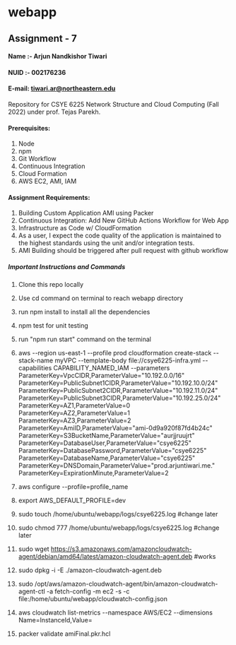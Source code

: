 # webapp

## Assignment - 7

#### Name :- Arjun Nandkishor Tiwari
#### NUID :- 002176236

#### E-mail: tiwari.ar@northeastern.edu 

Repository for CSYE 6225 Network Structure and Cloud Computing (Fall 2022) under prof. Tejas Parekh.




#### Prerequisites:
1. Node
2. npm
3. Git Workflow
4. Continuous Integration
5. Cloud Formation
6. AWS EC2, AMI, IAM
#### Assignment Requirements:


1. Building Custom Application AMI using Packer
2. Continuous Integration: Add New GitHub Actions Workflow for Web App
3. Infrastructure as Code w/ CloudFormation
4. As a user, I expect the code quality of the application is maintained to the highest standards using the unit and/or integration tests.
5. AMI Building should be triggered after pull request with github workflow
   

##### Important Instructions and Commands


1. Clone this repo locally 
2. Use cd command on terminal to reach webapp directory
3. run npm install to install all the dependencies
4. npm test for unit testing
5. run "npm run start" command on the terminal
6. aws --region us-east-1 --profile prod cloudformation create-stack --stack-name myVPC --template-body file://csye6225-infra.yml --capabilities CAPABILITY_NAMED_IAM --parameters ParameterKey=VpcCIDR,ParameterValue="10.192.0.0/16" ParameterKey=PublicSubnet1CIDR,ParameterValue="10.192.10.0/24" ParameterKey=PublicSubnet2CIDR,ParameterValue="10.192.11.0/24" ParameterKey=PublicSubnet3CIDR,ParameterValue="10.192.25.0/24" ParameterKey=AZ1,ParameterValue=0 ParameterKey=AZ2,ParameterValue=1 ParameterKey=AZ3,ParameterValue=2 ParameterKey=AmiID,ParameterValue="ami-0d9a920f87fd4b24c" ParameterKey=S3BucketName,ParameterValue="aurjjruujrt" ParameterKey=DatabaseUser,ParameterValue="csye6225" ParameterKey=DatabasePassword,ParameterValue="csye6225" ParameterKey=DatabaseName,ParameterValue="csye6225" ParameterKey=DNSDomain,ParameterValue="prod.arjuntiwari.me." ParameterKey=ExpirationMinute,ParameterValue=2

7. aws configure --profile=profile_name
8. export AWS_DEFAULT_PROFILE=dev
9. sudo touch /home/ubuntu/webapp/logs/csye6225.log #change later
10. sudo chmod 777 /home/ubuntu/webapp/logs/csye6225.log #change later
11. sudo wget https://s3.amazonaws.com/amazoncloudwatch-agent/debian/amd64/latest/amazon-cloudwatch-agent.deb #works
12. sudo dpkg -i -E ./amazon-cloudwatch-agent.deb
13. sudo /opt/aws/amazon-cloudwatch-agent/bin/amazon-cloudwatch-agent-ctl -a fetch-config -m ec2 -s -c file:/home/ubuntu/webapp/cloudwatch-config.json
14. aws cloudwatch list-metrics --namespace AWS/EC2 --dimensions Name=InstanceId,Value=
15. packer validate amiFinal.pkr.hcl










